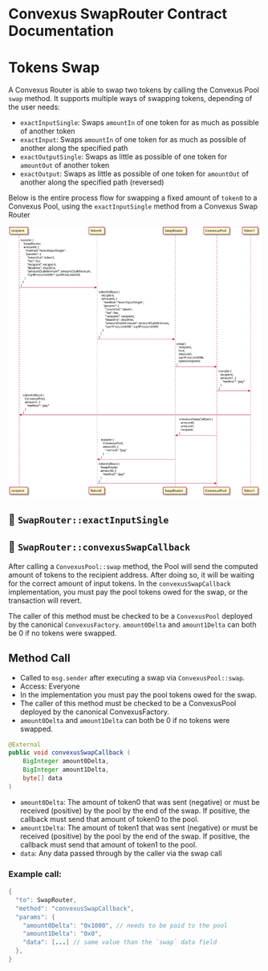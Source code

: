 # Convexus SwapRouter Contract Documentation


# **Tokens Swap**

A Convexus Router is able to swap two tokens by calling the Convexus Pool `swap` method. It supports multiple ways of swapping tokens, depending of the user needs:

- `exactInputSingle`: Swaps `amountIn` of one token for as much as possible of another token
- `exactInput`: Swaps `amountIn` of one token for as much as possible of another along the specified path
- `exactOutputSingle`: Swaps as little as possible of one token for `amountOut` of another token
- `exactOutput`: Swaps as little as possible of one token for `amountOut` of another along the specified path (reversed)

Below is the entire process flow for swapping a fixed amount of `token0` to a Convexus Pool, using the `exactInputSingle` method from a Convexus Swap Router

![exactInputSingle](./uml/exactInputSingle.svg)


## 📜 `SwapRouter::exactInputSingle`

<!-- TODO -->


## 📜 `SwapRouter::convexusSwapCallback`

After calling a `ConvexusPool::swap` method, the Pool will send the computed amount of tokens to the recipient address. After doing so, it will be waiting for the correct amount of input tokens. In the `convexusSwapCallback` implementation, you must pay the pool tokens owed for the swap, or the transaction will revert.

The caller of this method must be checked to be a `ConvexusPool` deployed by the canonical `ConvexusFactory`. `amount0Delta` and `amount1Delta` can both be 0 if no tokens were swapped.

## Method Call

- Called to `msg.sender` after executing a swap via `ConvexusPool::swap`.
- Access: Everyone
- In the implementation you must pay the pool tokens owed for the swap.
- The caller of this method must be checked to be a ConvexusPool deployed by the canonical ConvexusFactory. 
- `amount0Delta` and `amount1Delta` can both be 0 if no tokens were swapped.


```java
@External
public void convexusSwapCallback (
    BigInteger amount0Delta,
    BigInteger amount1Delta,
    byte[] data
)
```

- `amount0Delta`: The amount of token0 that was sent (negative) or must be received (positive) by the pool by the end of the swap. If positive, the callback must send that amount of token0 to the pool.
- `amount1Delta`: The amount of token1 that was sent (negative) or must be received (positive) by the pool by the end of the swap. If positive, the callback must send that amount of token1 to the pool.
- `data`: Any data passed through by the caller via the swap call

### Example call:

```java
{
  "to": SwapRouter,
  "method": "convexusSwapCallback",
  "params": {
    "amount0Delta": "0x1000", // needs to be paid to the pool
    "amount1Delta": "0x0",
    "data": [...] // same value than the `swap` data field
  },
}
```

